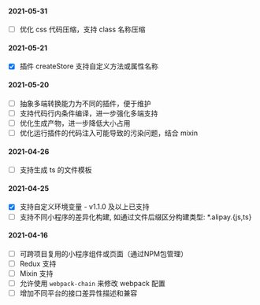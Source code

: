 #### 2021-05-31

- [ ] 优化 css 代码压缩，支持 class 名称压缩

#### 2021-05-21

- [x] 插件 createStore 支持自定义方法或属性名称

#### 2021-05-20

- [ ] 抽象多端转换能力为不同的插件，便于维护
- [ ] 支持代码行内条件编译，进一步强化多端支持
- [ ] 优化生成产物，进一步降低大小占用
- [ ] 优化运行插件的代码注入可能导致的污染问题，结合 mixin

#### 2021-04-26

- [ ] 支持生成 ts 的文件模板

#### 2021-04-25

- [x] 支持自定义环境变量 - v1.1.0 及以上已支持
- [ ] 支持不同小程序的差异化构建, 如通过文件后缀区分构建类型: *.alipay.{js,ts}

#### 2021-04-16

- [ ] 可跨项目复用的小程序组件或页面（通过NPM包管理）
- [ ] Redux 支持
- [ ] Mixin 支持
- [ ] 允许使用 `webpack-chain` 来修改 webpack 配置
- [ ] 增加不同平台的接口差异性描述和兼容
